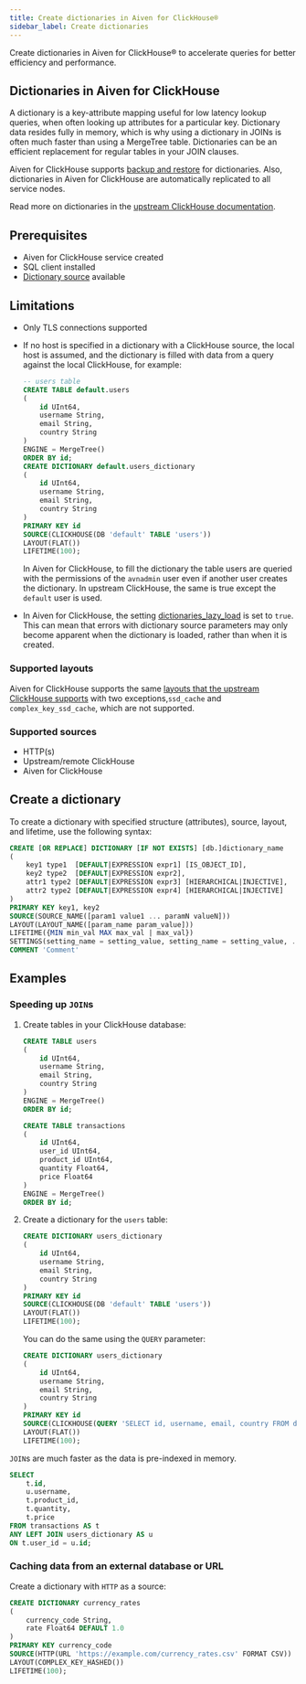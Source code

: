 ```yaml
---
title: Create dictionaries in Aiven for ClickHouse®
sidebar_label: Create dictionaries
---
```


Create dictionaries in Aiven for ClickHouse® to accelerate queries for better efficiency and performance.

## Dictionaries in Aiven for ClickHouse

A dictionary is a key-attribute mapping useful for low latency lookup queries, when
often looking up attributes for a particular key. Dictionary data resides fully in memory,
which is why using a dictionary in JOINs is often much faster than using a MergeTree table.
Dictionaries can be an efficient replacement for regular tables in your JOIN clauses.

Aiven for ClickHouse supports
[backup and restore](/docs/products/clickhouse/concepts/disaster-recovery#backup-and-restore)
for dictionaries. Also, dictionaries in Aiven for ClickHouse are automatically replicated
to all service nodes.

Read more on dictionaries in the
[upstream ClickHouse documentation](https://clickhouse.com/docs/en/sql-reference/dictionaries).

## Prerequisites

- Aiven for ClickHouse service created
- SQL client installed
- [Dictionary source](/docs/products/clickhouse/howto/create-dictionary#supported-sources)
  available

<!--
- Credentials integration for remote ClickHouse, PostgreSQL®, or MySQL® if to be used as
  sources
-->

## Limitations

- Only TLS connections supported
- If no host is specified in a dictionary with a ClickHouse source, the local host is
  assumed, and the dictionary is filled with data from a query against the local ClickHouse,
  for example:

  ```sql
  -- users table
  CREATE TABLE default.users
  (
      id UInt64,
      username String,
      email String,
      country String
  )
  ENGINE = MergeTree()
  ORDER BY id;
  CREATE DICTIONARY default.users_dictionary
  (
      id UInt64,
      username String,
      email String,
      country String
  )
  PRIMARY KEY id
  SOURCE(CLICKHOUSE(DB 'default' TABLE 'users'))
  LAYOUT(FLAT())
  LIFETIME(100);
  ```

  In Aiven for ClickHouse, to fill the dictionary the table users are queried with
  the permissions of the `avnadmin` user even if another user creates the dictionary.
  In upstream ClickHouse, the same is true except the `default` user is used.
- In Aiven for ClickHouse, the setting [dictionaries_lazy_load](https://clickhouse.com/docs/en/operations/server-configuration-parameters/settings#dictionaries_lazy_load)
  is set to `true`.  This can mean that errors with dictionary source parameters may only
  become apparent when the dictionary is loaded, rather than when it is created.

### Supported layouts

Aiven for ClickHouse supports the same
[layouts that the upstream ClickHouse supports](https://clickhouse.com/docs/en/sql-reference/dictionaries#ways-to-store-dictionaries-in-memory)
with two exceptions,`ssd_cache` and `complex_key_ssd_cache`, which are not supported.

### Supported sources

- HTTP(s)
- Upstream/remote ClickHouse
- Aiven for ClickHouse

<!--
- Upstream/remote MySQL®
- Aiven for MySQL
- Upstream/remote PostgreSQL®
- Aiven for PostgreSQL
-->

## Create a dictionary

To create a dictionary with specified structure (attributes), source, layout, and lifetime,
use the following syntax:

```sql
CREATE [OR REPLACE] DICTIONARY [IF NOT EXISTS] [db.]dictionary_name
(
    key1 type1  [DEFAULT|EXPRESSION expr1] [IS_OBJECT_ID],
    key2 type2  [DEFAULT|EXPRESSION expr2],
    attr1 type2 [DEFAULT|EXPRESSION expr3] [HIERARCHICAL|INJECTIVE],
    attr2 type2 [DEFAULT|EXPRESSION expr4] [HIERARCHICAL|INJECTIVE]
)
PRIMARY KEY key1, key2
SOURCE(SOURCE_NAME([param1 value1 ... paramN valueN]))
LAYOUT(LAYOUT_NAME([param_name param_value]))
LIFETIME({MIN min_val MAX max_val | max_val})
SETTINGS(setting_name = setting_value, setting_name = setting_value, ...)
COMMENT 'Comment'
```

## Examples

### Speeding up `JOIN`s

1. Create tables in your ClickHouse database:

    ```sql
    CREATE TABLE users
    (
        id UInt64,
        username String,
        email String,
        country String
    )
    ENGINE = MergeTree()
    ORDER BY id;
    ```

    ```sql
    CREATE TABLE transactions
    (
        id UInt64,
        user_id UInt64,
        product_id UInt64,
        quantity Float64,
        price Float64
    )
    ENGINE = MergeTree()
    ORDER BY id;
    ```

1. Create a dictionary for the `users` table:

    ```sql
    CREATE DICTIONARY users_dictionary
    (
        id UInt64,
        username String,
        email String,
        country String
    )
    PRIMARY KEY id
    SOURCE(CLICKHOUSE(DB 'default' TABLE 'users'))
    LAYOUT(FLAT())
    LIFETIME(100);
    ```

    You can do the same using the `QUERY` parameter:

    ```sql
    CREATE DICTIONARY users_dictionary
    (
        id UInt64,
        username String,
        email String,
        country String
    )
    PRIMARY KEY id
    SOURCE(CLICKHOUSE(QUERY 'SELECT id, username, email, country FROM default.users'))
    LAYOUT(FLAT())
    LIFETIME(100);
    ```

`JOIN`s are much faster as the data is pre-indexed in memory.

```sql
SELECT
    t.id,
    u.username,
    t.product_id,
    t.quantity,
    t.price
FROM transactions AS t
ANY LEFT JOIN users_dictionary AS u
ON t.user_id = u.id;
```

### Caching data from an external database or URL

<!--
- Create a dictionary for the `pricing` table in your MySQL database using a composite key:

  ```sql
  CREATE DICTIONARY product_pricing
  (
      product_id UInt64,
      region String,
      price Float64 DEFAULT 0.0
  )
  PRIMARY KEY product_id, region_id
  SOURCE(MYSQL(NAME mysql_named_collection DB 'product_db' TABLE 'pricing'))
  LAYOUT(COMPLEX_KEY_HASHED())
  LIFETIME(MIN 600 MAX 900);
  ```

  This will periodically query the upstream MySQL and store the data in memory.

- Create a dictionary for the `pricing` table in your PostgreSQL database using the `FLAT`
  layout:

  ```sql
  CREATE DICTIONARY product_pricing
  (
      product_id UInt64,
      price Float64 DEFAULT 0.0
  )
  PRIMARY KEY product_id
  SOURCE(POSTGRESQL(NAME psql_named_collection DB 'product_db' SCHEMA 'schema' TABLE 'pricing'))
  LAYOUT(FLAT())
  LIFETIME(0);
  ```

  Because `LIFETIME` is `0`, it has to be manually refreshed as follows:

  ```sql
  SYSTEM RELOAD DICTIONARY product_pricing;
  ```
-->

Create a dictionary with `HTTP` as a source:

```sql
CREATE DICTIONARY currency_rates
(
    currency_code String,
    rate Float64 DEFAULT 1.0
)
PRIMARY KEY currency_code
SOURCE(HTTP(URL 'https://example.com/currency_rates.csv' FORMAT CSV))
LAYOUT(COMPLEX_KEY_HASHED())
LIFETIME(100);
```

<!--
- Create a dictionary for the `users` table in your ClickHouse database using the `FLAT`
  layout:

  ```sql
  CREATE DICTIONARY users_dictionary_remote
  (
      id UInt64,
      username String,
      email String,
      country String
  )
  PRIMARY KEY id
  SOURCE(CLICKHOUSE(NAME remote_clickhouse_named_collection DB 'default' TABLE 'users'))
  LAYOUT(FLAT())
  LIFETIME(100);
  ```
-->
